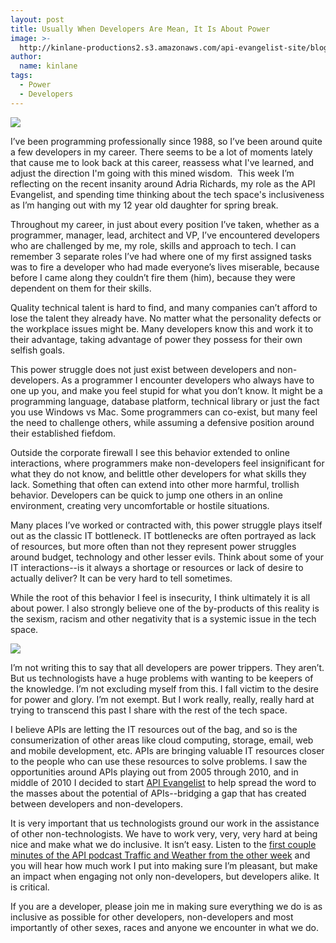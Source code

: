 ```yaml
---
layout: post
title: Usually When Developers Are Mean, It Is About Power
image: >-
  http://kinlane-productions2.s3.amazonaws.com/api-evangelist-site/blog/angry-bird.jpg
author:
  name: kinlane
tags:
  - Power
  - Developers
---
```

[![](https://s3.amazonaws.com/kinlane-productions2/angry-bird.jpg)](http://www.fanpop.com/clubs/angry-birds-are-amazing/images/32024326/title/angry-bird-photo)

I’ve been programming professionally since 1988, so I’ve been around quite a few developers in my career. There seems to be a lot of moments lately that cause me to look back at this career, reassess what I've learned, and adjust the direction I'm going with this mined wisdom.  This week I’m reflecting on the recent insanity around Adria Richards, my role as the API Evangelist, and spending time thinking about the tech space's inclusiveness as I’m hanging out with my 12 year old daughter for spring break.

Throughout my career, in just about every position I’ve taken, whether as a programmer, manager, lead, architect and VP, I’ve encountered developers who are challenged by me, my role, skills and approach to tech. I can remember 3 separate roles I’ve had where one of my first assigned tasks was to fire a developer who had made everyone’s lives miserable, because before I came along they couldn’t fire them (him), because they were dependent on them for their skills.

Quality technical talent is hard to find, and many companies can’t afford to lose the talent they already have. No matter what the personality defects or the workplace issues might be. Many developers know this and work it to their advantage, taking advantage of power they possess for their own selfish goals.

This power struggle does not just exist between developers and non-developers. As a programmer I encounter developers who always have to one up you, and make you feel stupid for what you don’t know. It might be a programming language, database platform, technical library or just the fact you use Windows vs Mac. Some programmers can co-exist, but many feel the need to challenge others, while assuming a defensive position around their established fiefdom.

Outside the corporate firewall I see this behavior extended to online interactions, where programmers make non-developers feel insignificant for what they do not know, and belittle other developers for what skills they lack. Something that often can extend into other more harmful, trollish behavior. Developers can be quick to jump one others in an online environment, creating very uncomfortable or hostile situations.

Many places I’ve worked or contracted with, this power struggle plays itself out as the classic IT bottleneck. IT bottlenecks are often portrayed as lack of resources, but more often than not they represent power struggles around budget, technology and other lesser evils. Think about some of your IT interactions--is it always a shortage or resources or lack of desire to actually deliver? It can be very hard to tell sometimes.

While the root of this behavior I feel is insecurity, I think ultimately it is all about power. I also strongly believe one of the by-products of this reality is the sexism, racism and other negativity that is a systemic issue in the tech space.

![](https://s3.amazonaws.com/kinlane-productions2/information-technology.jpg)

I’m not writing this to say that all developers are power trippers. They aren’t. But us technologists have a huge problems with wanting to be keepers of the knowledge. I’m not excluding myself from this. I fall victim to the desire for power and glory. I’m not exempt. But I work really, really, really hard at trying to transcend this past I share with the rest of the tech space.

I believe APIs are letting the IT resources out of the bag, and so is the consumerization of other areas like cloud computing, storage, email, web and mobile development, etc. APIs are bringing valuable IT resources closer to the people who can use these resources to solve problems. I saw the opportunities around APIs playing out from 2005 through 2010, and in middle of 2010 I decided to start [API Evangelist](http://apievangelist.com "API Evangelist") to help spread the word to the masses about the potential of APIs--bridging a gap that has created between developers and non-developers.

It is very important that us technologists ground our work in the assistance of other non-technologists. We have to work very, very, very hard at being nice and make what we do inclusive. It isn’t easy. Listen to the [first couple minutes of the API podcast Traffic and Weather from the other week](http://trafficandweather.io/post/44802468357/episode-7-i-went-through-three-cliches-there) and you will hear how much work I put into making sure I’m pleasant, but make an impact when engaging not only non-developers, but developers alike. It is critical.

If you are a developer, please join me in making sure everything we do is as inclusive as possible for other developers, non-developers and most importantly of other sexes, races and anyone we encounter in what we do.